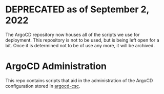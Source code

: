 # DEPRECATED as of September 2, 2022

The ArgoCD repository now houses all of the scripts we use for deployment.
This repository is not to be used, but is being left open for a bit. 
Once it is determined not to be of use any more, it will be archived.

# ArgoCD Administration

This repo contains scripts that aid in the administration of the ArgoCD
configuration stored in [argocd-csc](https://github.com/lsst-ts/argocd-csc).
